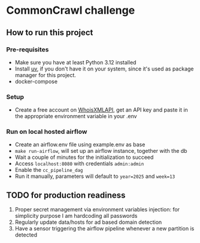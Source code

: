 # CommonCrawl challenge

## How to run this project

### Pre-requisites

* Make sure you have at least Python 3.12 installed
* Install [uv](https://docs.astral.sh/uv/getting-started/installation/), if you don't have it on your system, since it's used as package manager for this project.
* docker-compose

### Setup

* Create a free account on [WhoisXMLAPI](https://whois.whoisxmlapi.com/), get an API key and paste it in the appropriate environment variable in your .env

### Run on local hosted airflow

* Create an airflow.env file using example.env as base
* `make run-airflow`, will set up an airflow instance, together with the db
* Wait a couple of minutes for the initialization to succeed
* Access `localhost:8080` with credentials `admin:admin`
* Enable the `cc_pipeline_dag`
* Run it manually, parameters will default to `year=2025` and `week=13`

## TODO for production readiness

1. Proper secret management via environment variables injection: for simplicity purpose I am hardcoding all passwords
2. Regularly update data/hosts for ad based domain detection
3. Have a sensor triggering the airflow pipeline whenever a new partition is detected
